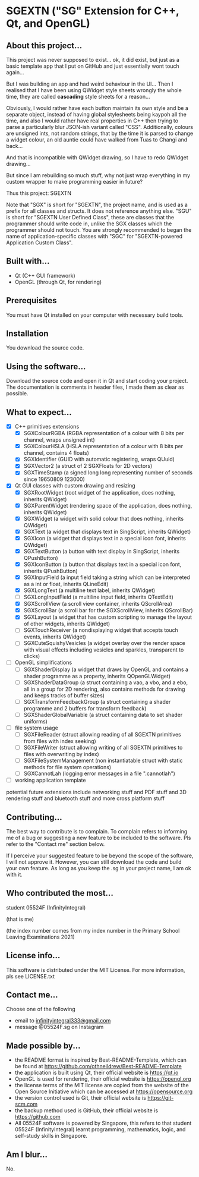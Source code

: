 # SGEXTN ("SG" Extension for C++, Qt, and OpenGL)

## About this project...
This project was never supposed to exist... ok, it did exist, but just as a basic template app that I put on GitHub and just essentially wont touch again...

But I was building an app and had weird behaviour in the UI... Then I realised that I have been using QWidget style sheets wrongly the whole time, they are called **cascading** style sheets for a reason...

Obviously, I would rather have each button maintain its own style and be a separate object, instead of having global stylesheets being kaypoh all the time, and also I would rather have real properties in C++ then trying to parse a particularly blur JSON-ish variant called "CSS". Additionally, colours are unsigned ints, not random strings, that by the time it is parsed to change a widget colour, an old auntie could have walked from Tuas to Changi and back...

And that is incompatible with QWidget drawing, so I have to redo QWidget drawing...

But since I am rebuilding so much stuff, why not just wrap everything in my custom wrapper to make programming easier in future?

Thus this project: SGEXTN

Note that "SGX" is short for "SGEXTN", the project name, and is used as a prefix for all classes and structs. It does not reference anything else. "SGU" is short for "SGEXTN User Defined Class", these are classes that the programmer should write code in, unlike the SGX classes which the programmer should not touch. You are strongly recommended to began the name of application-specific classes with "SGC" for "SGEXTN-powered Application Custom Class".

## Built with...
- Qt (C++ GUI framework)
- OpenGL (through Qt, for rendering)

## Prerequisites
You must have Qt installed on your computer with necessary build tools.

## Installation
You download the source code.

## Using the software...
Download the source code and open it in Qt and start coding your project. The documentation is comments in header files, I made them as clear as possible.

## What to expect...
- [x] C++ primitives extensions
	- [x] SGXColourRGBA (RGBA representation of a colour with 8 bits per channel, wraps unsigned int)
	- [x] SGXColourHSLA (HSLA representation of a colour with 8 bits per channel, contains 4 floats)
	- [x] SGXIdentifier (GUID with automatic registering, wraps QUuid)
	- [x] SGXVector2 (a struct of 2 SGXFloats for 2D vectors)
	- [x] SGXTimeStamp (a signed long long representing number of seconds since 19650809 123000)
- [x] Qt GUI classes with custom drawing and resizing
	- [x] SGXRootWidget (root widget of the application, does nothing, inherits QWidget)
	- [x] SGXParentWidget (rendering space of the application, does nothing, inherits QWidget)
	- [x] SGXWidget (a widget with solid colour that does nothing, inherits QWidget)
	- [x] SGXText (a widget that displays text in SingScript, inherits QWidget)
	- [x] SGXIcon (a widget that displays text in a special icon font, inherits QWidget)
	- [x] SGXTextButton (a button with text display in SingScript, inherits QPushButton)
	- [x] SGXIconButton (a button that displays text in a special icon font, inherits QPushButton)
	- [x] SGXInputField (a input field taking a string which can be interpreted as a int or float, inherits QLineEdit)
	- [x] SGXLongText (a multiline text label, inherits QWidget)
	- [ ] SGXLongInputField (a multiline input field, inherits QTextEdit)
	- [x] SGXScrollView (a scroll view container, inherits QScrollArea)
	- [x] SGXScrollBar (a scroll bar for the SGXScrollView, inherits QScrollBar)
	- [x] SGXLayout (a widget that has custom scripting to manage the layout of other widgets, inherits QWidget)
	- [ ] SGXTouchReceiver (a nondisplaying widget that accepts touch events, inherits QWidget)
	- [ ] SGXCuteSquishyVesicles (a widget overlay over the render space with visual effects including vesicles and sparkles, transparent to clicks)
- [ ] OpenGL simplifications
     - [ ] SGXShaderDisplay (a widget that draws by OpenGL and contains a shader programme as a property, inherits QOpenGLWidget)
     - [ ] SGXShaderDataGroup (a struct containing a vao, a vbo, and a ebo, all in a group for 2D rendering, also contains methods for drawing and keeps tracks of buffer sizes)
	- [ ] SGXTransformFeedbackGroup (a struct containing a shader programme and 2 buffers for transform feedback)
	- [ ] SGXShaderGlobalVariable (a struct containing data to set shader uniforms)
- [ ] file system usage
     - [ ] SGXFileReader (struct allowing reading of all SGEXTN primitives from files with index seeking)
	- [ ] SGXFileWriter (struct allowing writing of all SGEXTN primitives to files with overwriting by index)
	- [ ] SGXFileSystemManagement (non instantiatable struct with static methods for file system operations)
	- [ ] SGXCannotLah (logging error messages in a file ".cannotlah")
- [ ] working application template

potential future extensions include networking stuff and PDF stuff and 3D rendering stuff and bluetooth stuff and more cross platform stuff

## Contributing...
The best way to contribute is to complain. To complain refers to informing me of a bug or suggesting a new feature to be included to the software. Pls refer to the "Contact me" section below.

If I perceive your suggested feature to be beyond the scope of the software, I will not approve it. However, you can still download the code and build your own feature. As long as you keep the .sg in your project name, I am ok with it.

## Who contributed the most...
student 05524F (InfinityIntegral)

(that is me)

(the index number comes from my index number in the Primary School Leaving Examinations 2021)

## License info...
This software is distributed under the MIT License. For more information, pls see LICENSE.txt

## Contact me...
Choose one of the following
- email to infinityintegral333@gmail.com
- message @05524F.sg on Instagram

## Made possible by...
- the README format is inspired by Best-README-Template, which can be found at https://github.com/othneildrew/Best-README-Template
- the application is built using Qt, their official website is https://qt.io
- OpenGL is used for rendering, their official website is https://opengl.org
- the license terms of the MIT license are copied from the website of the Open Source Initiative which can be accessed at https://opensource.org
- the version control used is Git, their official website is https://git-scm.com
- the backup method used is GitHub, their official website is https://github.com
- All 05524F software is powered by Singapore, this refers to that student 05524F (InfinityIntegral) learnt programming, mathematics, logic, and self-study skills in Singapore.

## Am I blur...
No.
